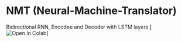 # NMT (Neural-Machine-Translator)
 Bidirectional RNN, Encodee and Decoder with LSTM layers
[![Open In Colab](https://colab.research.google.com/drive/1oqMOTk5nTdKef4BuL_3AWoGOwwURUojV#scrollTo=MxD2HI5I1rdc)]
